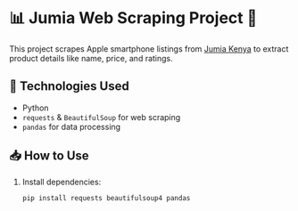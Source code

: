 # 📊 Jumia Web Scraping Project 🛒

This project scrapes Apple smartphone listings from [Jumia Kenya](https://www.jumia.co.ke/) to extract product details like name, price, and ratings.

## 🔧 Technologies Used
- Python  
- `requests` & `BeautifulSoup` for web scraping  
- `pandas` for data processing  

## 📥 How to Use
1. Install dependencies:  
   ```bash
   pip install requests beautifulsoup4 pandas

